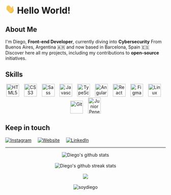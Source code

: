 # <img src="https://raw.githubusercontent.com/soydiego/soydiego/master/img/hi.gif" width="30"> Hello World!

## About Me

I'm Diego, <strong>Front-end Developer</strong>, currently diving into <strong>Cybersecurity</strong>
From Buenos Aires, Argentina 🇦🇷 and now based in Barcelona, Spain 🇪🇸  
Discover here all my projects, including my contributions to <strong>open-source</strong> initiatives.

## Skills
<div align="center">
<img title="HTML5" width="40" height="40" src="https://cdn.jsdelivr.net/gh/devicons/devicon/icons/html5/html5-original-wordmark.svg">&nbsp;&nbsp;&nbsp;
<img title="CSS3" width="40" height="40" src="https://cdn.jsdelivr.net/gh/devicons/devicon/icons/css3/css3-original-wordmark.svg">&nbsp;&nbsp;&nbsp;
<img title="Sass" width="40" height="40" src="https://cdn.jsdelivr.net/gh/devicons/devicon/icons/sass/sass-original.svg">&nbsp;&nbsp;&nbsp;
<img title="Javascript" width="40" height="40" src="https://cdn.jsdelivr.net/gh/devicons/devicon/icons/javascript/javascript-original.svg">&nbsp;&nbsp;&nbsp;
<img title="TypeScript" width="40" height="40" src="https://cdn.jsdelivr.net/gh/devicons/devicon/icons/typescript/typescript-original.svg">&nbsp;&nbsp;&nbsp;
<img title="Angular" width="40" height="40" src="https://cdn.jsdelivr.net/gh/devicons/devicon/icons/angularjs/angularjs-original.svg">&nbsp;&nbsp;&nbsp;
<img title="React" width="40" height="40" src="https://cdn.jsdelivr.net/gh/devicons/devicon/icons/react/react-original-wordmark.svg">&nbsp;&nbsp;&nbsp;
<img title="Figma" width="40" height="40" src="https://cdn.jsdelivr.net/gh/devicons/devicon/icons/figma/figma-original.svg">&nbsp;&nbsp;&nbsp;
<img title="Linux" width="40" height="40" src="https://cdn.jsdelivr.net/gh/devicons/devicon/icons/linux/linux-original.svg">&nbsp;&nbsp;&nbsp;
<img title="Git" width="40" height="40" src="https://cdn.jsdelivr.net/gh/devicons/devicon/icons/git/git-original-wordmark.svg">&nbsp;&nbsp;&nbsp;
<a href="https://certs.ine.com/3e8096ec-c705-4301-899f-8247f0eab84b#gs.8a1402" target="_blank">
<img title="Junior Penetration Tester (eJPTv2)" width="40" height="50" src="https://assets.ine.com/certifications/badges/eJPT.png">
</a>
</div>

## Keep in touch

[![Instagram](https://img.shields.io/badge/Instagram-%23E4405F.svg?logo=Instagram&logoColor=white)](https://instagram.com/SoyDieg0)
&nbsp;&nbsp;&nbsp;
[![Website](https://img.shields.io/badge/Website-blueviolet?logo=data:image/png;base64,iVBORw0KGgoAAAANSUhEUgAAABAAAAAQCAYAAAAf8/9hAAAACXBIWXMAAA7EAAAOxAGVKw4bAAABBklEQVQ4jZXSwUqCURDF8W8hIRLRIiRaiLSM1i1EJKQXixDpEaKnaNEyQkKkZwgJaR0Rrlz9WnwjjPZpdpfn3v+ZmXOnKHY4qOMGU3zjGZ1d2AIHePH7LNDdBR4H8IE+mrgPbbQN3k/wO9rprhn6fJtBDXvoZDjuekvjKrCOa7zhE085MLSiIxj+J7CTgKehjdFYhycpsKuAbvGIs1T5FQeb0p7hHA8Y4hiXoS/hwww3UtsztKPyomKUyQocBoPU9mnSu8qN+4q5Byszp4fLUPpregsXyu+sbfruQrnb0FyDl8aTlcAqDEbx8A5HyiXJgW2G06xVgY3/hJNJLzqZR/VhZWAV5wemZxHv9PwSqwAAAABJRU5ErkJggg==&)](https://www.soydiego.com.ar)
&nbsp;&nbsp;&nbsp;
[![LinkedIn](https://img.shields.io/badge/LinkedIn-%230077B5.svg?logo=linkedin&logoColor=white)](https://linkedin.com/in/SoyDiegoF)


---

<div align="center">

![Diego's github stats](https://github-readme-stats.vercel.app/api?username=SoyDiego&show_icons=true&theme=radical&rank_icon=github)</br></br>![Diego's github streak stats](https://github-readme-streak-stats.herokuapp.com/?user=soydiego&theme=radical)</br></br>![](https://github-contributor-stats.vercel.app/api?username=soydiego&limit=5&theme=radical&combine_all_yearly_contributions=true)


<img src="https://komarev.com/ghpvc/?username=soydiego" alt="soydiego" />

</div>

